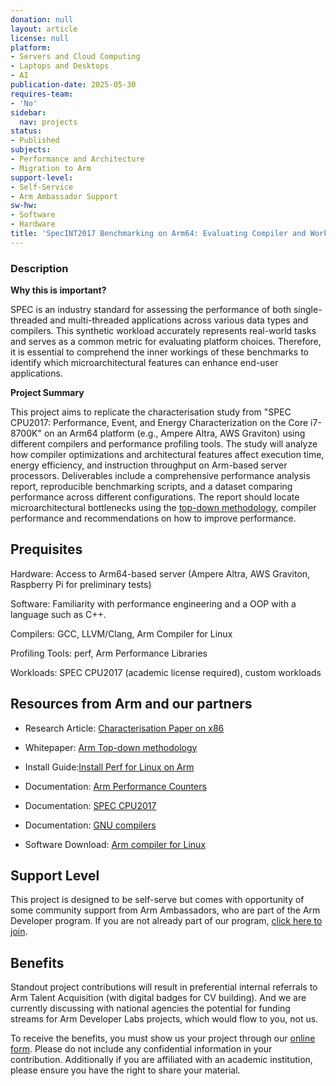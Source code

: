 ```yaml
---
donation: null
layout: article
license: null
platform:
- Servers and Cloud Computing
- Laptops and Desktops
- AI
publication-date: 2025-05-30
requires-team:
- 'No'
sidebar:
  nav: projects
status:
- Published
subjects:
- Performance and Architecture
- Migration to Arm
support-level:
- Self-Service
- Arm Ambassador Support
sw-hw:
- Software
- Hardware
title: 'SpecINT2017 Benchmarking on Arm64: Evaluating Compiler and Workload Performance'
---
```


### Description

**Why this is important?**

SPEC is an industry standard for assessing the performance of both single-threaded and multi-threaded applications across various data types and compilers. This synthetic workload accurately represents real-world tasks and serves as a common metric for evaluating platform choices. Therefore, it is essential to comprehend the inner workings of these benchmarks to identify which microarchitectural features can enhance end-user applications.

**Project Summary**

This project aims to replicate the characterisation study from "SPEC CPU2017: Performance, Event, and Energy Characterization on the Core i7-8700K" on an Arm64 platform (e.g., Ampere Altra, AWS Graviton) using different compilers and performance profiling tools. The study will analyze how compiler optimizations and architectural features affect execution time, energy efficiency, and instruction throughput on Arm-based server processors. Deliverables include a comprehensive performance analysis report, reproducible benchmarking scripts, and a dataset comparing performance across different configurations. The report should locate microarchitectural bottlenecks using the [top-down methodology](https://developer.arm.com/documentation/109542/0100/Arm-Topdown-methodology), compiler performance and recommendations on how to improve performance.

## Prequisites

Hardware: Access to Arm64-based server (Ampere Altra, AWS Graviton, Raspberry Pi for preliminary tests)

Software: Familiarity with performance engineering and a OOP with a language such as C++. 

Compilers: GCC, LLVM/Clang, Arm Compiler for Linux

Profiling Tools: perf, Arm Performance Libraries

Workloads: SPEC CPU2017 (academic license required), custom workloads

## Resources from Arm and our partners

- Research Article: [Characterisation Paper on x86](https://research.spec.org/icpe_proceedings/2019/proceedings/p111.pdf)

- Whitepaper: [Arm Top-down methodology](https://developer.arm.com/documentation/109542/0100/Arm-Topdown-methodology)

- Install Guide:[Install Perf for Linux on Arm](https://learn.arm.com/install-guides/perf/)

- Documentation: [Arm Performance Counters](https://developer.arm.com/documentation/ddi0379/a/Introduction/Performance-counters)

- Documentation: [SPEC CPU2017 ](https://www.spec.org/cpu2017/results/)

- Documentation: [GNU compilers](https://gcc.gnu.org/)

- Software Download: [Arm compiler for Linux](https://developer.arm.com/Tools%20and%20Software/Arm%20Compiler%20for%20Linux)

## Support Level

This project is designed to be self-serve but comes with opportunity of some community support from Arm Ambassadors, who are part of the Arm Developer program. If you are not already part of our program, [click here to join](https://www.arm.com/resources/developer-program?#register).


## Benefits 

Standout project contributions will result in preferential internal referrals to Arm Talent Acquisition (with digital badges for CV building).  And we are currently discussing with national agencies the potential for funding streams for Arm Developer Labs projects, which would flow to you, not us.

To receive the benefits, you must show us your project through our [online form](https://forms.office.com/e/VZnJQLeRhD). Please do not include any confidential information in your contribution. Additionally if you are affiliated with an academic institution, please ensure you have the right to share your material.